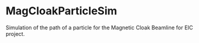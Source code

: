 # MagCloakParticleSim
Simulation of the path of a particle for the Magnetic Cloak Beamline for EIC project.
